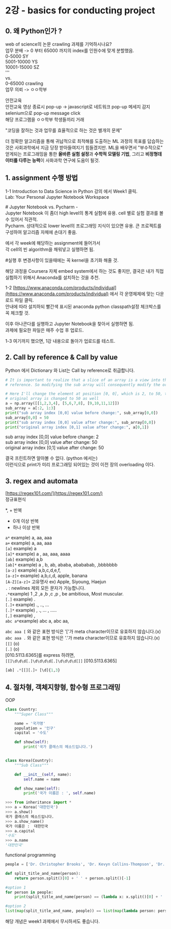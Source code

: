 # 2강 - basics for conducting project

## 0. 왜 Python인가 ?

web of science의 논문 crawling 과제를 기억하시나요?  
업무 분배 -&gt; 0 부터 65000 까지의 index를 인원수에 맞게 분할했음.  
0-5000 SY  
5001-10000 YS  
10001-15000 SZ  
'''  
vs.  
0-65000 crawling  
업무 의뢰 -&gt; ㅇㅇ학부  
  
안전교육  
안전교육 영상 종료시 pop-up -&gt; javascript로 네트워크 pop-up 메세지 감지  
selenium으로 pop-up message click   
해당 프로그램을 ㅇㅇ학부 학생들끼리 거래    
  
"코딩을 잘하는 것과 업무를 효율적으로 하는 것은 별개의 문제"  
  
더 정확한 알고리즘을 통해 귀납적으로 최적해를 도출하는 ML 과정의 목표를 답습하는 것은 사회과학에서 지금 당장 받아들여지기 힘들겠지만. ML을 배우면서 "부수적으로" 얻게되는 프로그래밍을 통한 **올바른 실험 설정**과 **수학적 모델링 기법**, 그리고 **비정형데이터를 다루는 능력**이 사화과학 연구에 도움이 될것. 

## 1. assignment 수행 방법

1-1 Introduction to Data Science in Python 강의 에서 Week1 클릭.  
Lab: Your Personal Jupyter Notebook Workspace  
  
\# Jupyter Notebook vs. Pycharm -   
Jupyter Notebook 이 좀더 high level의 통계 실험에 유용. cell 별로 실험 결과를 볼 수 있어서 직관적.   
Pycharm. 상대적으로 lower level의 프로그래밍 지식이 있으면 유용. 큰 프로젝트를 구성하여 알고리즘 자체에 손대기 좋음.  
  
에서 각 week에 해당하는 assignment에 들어가서   
각 cell의 빈 algorithm을 채워넣고 실행하면 됨.   
  
\#실행 후 변경사항이 있을때에는 꼭 kernel을 초기화 해줄 것.   
  
해당 과정을 Coursera 자체 embed system에서 하는 것도 좋지만, 결국은 내가 직접 실험하기 위해서 Anaconda를 설치하는 것을 추천.   
  
1-2 [https://www.anaconda.com/products/individual](https://www.anaconda.com/products/individual) 에서 각 운영체제에 맞는 다운로드 파일 클릭.  
안내에 따라 설치하되 빨간색 표시된 anaconda python classpath설정 체크박스를 꼭 체크할 것.  
  
이후 아나콘다를 실행하고 Jupyter Notebook을 찾아서 실행하면 됨.  
과제에 필요한 파일은 매주 수업 후 업로드.   
  
1-3 여기까지 했으면, 1강 내용으로 돌아가 업로드를 테스트.  

## 2. Call by reference & Call by value 

Python 에서 Dictionary 와 List는 Call by reference로 취급합니다. 

```python
# It is important to realize that a slice of an array is a view into the same data. This is called passing by
# reference. So modifying the sub array will consequently modify the original array

# Here I'll change the element at position [0, 0], which is 2, to 50, then we can see that the value in the
# original array is changed to 50 as well
a = np.array([[1,2,3,4], [5,6,7,8], [9,10,11,12]])
sub_array = a[:2, 1:3]
print("sub array index [0,0] value before change:", sub_array[0,0])
sub_array[0,0] = 50
print("sub array index [0,0] value after change:", sub_array[0,0])
print("original array index [0,1] value after change:", a[0,1])
```

sub array index \[0,0\] value before change: 2   
sub array index \[0,0\] value after change: 50   
original array index \[0,1\] value after change: 50

결국 프린트하면 알아볼 수 없다. \(python 에서는\)   
이런식으로 print가 미리 프로그래밍 되어있는 것이 이전 장의 overloading 이다.

## 3. regex and automata

[https://regex101.com/](https://regex101.com/)  
정규표현식

\*, + 반복

* 0개 이상 반복
* 하나 이상 반복

`a*`  example\) a, aa, aaa  
`a+` example\) a, aa, aaa  
`[a]` example\) a  
`[a]*` example\) a , aa, aaa, aaaa  
`[ab]` example\) a,b  
`[ab]*` example\) a , b, ab, ababa, abababab, ,bbbbbbb  
`[a-z]` example\) a,b,c,d,e,f,  
`[a-z]+` example\) a,b,c,d, apple, banana  
`[A-Z][a-z]+` 고유명사 ex\) Apple, Siyoung, Haejun  
`.` : newlines 제외 모든 문자가 가능합니다.  
`.*`example\) 1 ,2 ,a ,b ,c ,p , be ambitious, Most muscular.  
`[.]` example\)  .  
`[.]+` example\)  ., .., ...   
`[.]*` example\) , ., ... , .....  
`[,]` example\) ,   
`abc a*`example\) abc a, abc aa,   
  
`abc aaa [` 와 같은 표현 방식은 '\['가 meta character이므로 유효하지 않습니다.\(x\)  
`abc aaa .` 와 같은 표현 방식은 '.'가 meta character이므로 유효하지 않습니다.\(x\)  
`[[]` \(o\)  
`[.]` \(o\)  
\[010.5113.6365\]를 express 하려면,  
`[[]\d\d\d[.]\d\d\d\d[.]\d\d\d\d[]]` \[010.5113.6365\]

```python
[ab] .*[[][.]+ [\d]{1,3}
```

## 4. 절차형, 객체지향형, 함수형 프로그래밍

OOP

```python
class Country:
    """Super Class"""

    name = '국가명'
    population = '인구'
    capital = '수도'

    def show(self):
        print('국가 클래스의 메소드입니다.')


class Korea(Country):
    """Sub Class"""

    def __init__(self, name):
        self.name = name

    def show_name(self):
        print('국가 이름은 : ', self.name)
```

```python
>>> from inheritance import *
>>> a = Korea('대한민국')
>>> a.show()
국가 클래스의 메소드입니다.
>>> a.show_name()
국가 이름은 :  대한민국
>>> a.capital
'수도'
>>> a.name
'대한민국'
```

  
functional programming 

```python
people = ['Dr. Christopher Brooks', 'Dr. Kevyn Collins-Thompson', 'Dr. VG Vinod Vydiswaran', 'Dr. Daniel Romero']

def split_title_and_name(person):
    return person.split()[0] + ' ' + person.split()[-1]

#option 1
for person in people:
    print(split_title_and_name(person) == (lambda x: x.split()[0] + ' ' + x.split()[-1])(person))

#option 2
list(map(split_title_and_name, people)) == list(map(lambda person: person.split()[0] + ' ' + person.split()[-1], people))
```

해당 개념은 week1 과제에서 무시하셔도 좋습니다.

